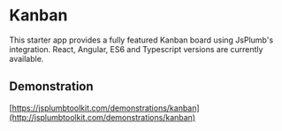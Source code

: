 # Kanban

This starter app provides a fully featured Kanban board using JsPlumb's integration.  React, Angular, ES6 and Typescript versions are currently available.

## Demonstration

[https://jsplumbtoolkit.com/demonstrations/kanban](http://jsplumbtoolkit.com/demonstrations/kanban)
